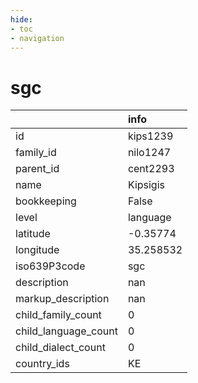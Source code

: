 ```yaml
---
hide:
- toc
- navigation
---
```

# sgc
|                      | info      |
|:---------------------|:----------|
| id                   | kips1239  |
| family_id            | nilo1247  |
| parent_id            | cent2293  |
| name                 | Kipsigis  |
| bookkeeping          | False     |
| level                | language  |
| latitude             | -0.35774  |
| longitude            | 35.258532 |
| iso639P3code         | sgc       |
| description          | nan       |
| markup_description   | nan       |
| child_family_count   | 0         |
| child_language_count | 0         |
| child_dialect_count  | 0         |
| country_ids          | KE        |